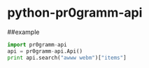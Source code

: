 # python-pr0gramm-api

##example

```python
import pr0gramm-api 
api = pr0gramm-api.Api()
print api.search("awww webm")["items"]
```
